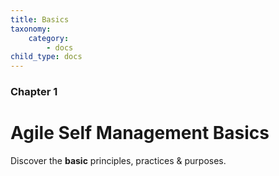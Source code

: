```yaml
---
title: Basics
taxonomy:
    category:
        - docs
child_type: docs
---
```


### Chapter 1

# Agile Self Management Basics

Discover the **basic** principles, practices & purposes.
